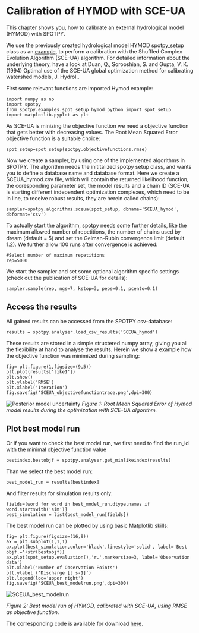 # Calibration of HYMOD with SCE-UA

This chapter shows you, how to calibrate an external hydrological model (HYMOD) with SPOTPY.

We use the previously created hydrological model HYMOD spotpy_setup class as an [example](https://github.com/thouska/spotpy/blob/master/spotpy/examples/spot_setup_hymod_python.py),
to perform a calibration with the Shuffled Complex Evolution Algorithm (SCE-UA) algorithm. 
For detailed information about the underlying theory, have a look at 
Duan, Q., Sorooshian, S. and Gupta, V. K. (1994) 
Optimal use of the SCE-UA global optimization method for calibrating watershed models, J. Hydrol..

First some relevant functions are imported Hymod example:

	import numpy as np
	import spotpy
	from spotpy.examples.spot_setup_hymod_python import spot_setup
	import matplotlib.pyplot as plt

As SCE-UA is minizing the objective function we need a objective function that gets better with decreasing values. 
The Root Mean Squared Error objective function is a suitable choice:

    spot_setup=spot_setup(spotpy.objectivefunctions.rmse)

Now we create a sampler, by using one of the implemented algorithms in SPOTPY. 
The algorithm needs the inititalized spotpy setup class, and wants you to define a database name and database format. Here we create a SCEUA_hymod.csv file, 
which will contain the returned likelihood function, the coresponding parameter set, the model results and a chain ID (SCE-UA is starting different independent 
optimization complexes, which need to be in line, to receive robust results, they are herein called chains):

	sampler=spotpy.algorithms.sceua(spot_setup, dbname='SCEUA_hymod', dbformat='csv')

To actually start the algorithm, spotpy needs some further details, like the maximum allowed number of repetitions, the number of chains used by dream (default = 5) and set the Gelman-Rubin convergence limit (default 1.2).
We further allow 100 runs after convergence is achieved:

    #Select number of maximum repetitions
    rep=5000

We start the sampler and set some optional algorithm specific settings (check out the publication of SCE-UA for details):

	sampler.sample(rep, ngs=7, kstop=3, peps=0.1, pcento=0.1)


## Access the results
All gained results can be accessed from the SPOTPY csv-database:

	results = spotpy.analyser.load_csv_results('SCEUA_hymod')

These results are stored in a simple structered numpy array, giving you all the flexibility at hand to analyse the results.
Herein we show a example how the objective function was minimized during sampling:

	fig= plt.figure(1,figsize=(9,5))
	plt.plot(results['like1'])
	plt.show()
	plt.ylabel('RMSE')
	plt.xlabel('Iteration')
	fig.savefig('SCEUA_objectivefunctiontrace.png',dpi=300)

![Posterior model uncertainty](../img/SCEUA_objectivefunctiontrace.png)
*Figure 1: Root Mean Squared Error of Hymod model results during the optimization with SCE-UA algorithm.*


## Plot best model run
Or if you want to check the best model run, we first need to find the run_id with the minimal objective function value

    bestindex,bestobjf = spotpy.analyser.get_minlikeindex(results)

Than we select the best model run:

    best_model_run = results[bestindex]

And filter results for simulation results only:

    fields=[word for word in best_model_run.dtype.names if word.startswith('sim')]
    best_simulation = list(best_model_run[fields])

The best model run can be plotted by using basic Matplotlib skills:

    fig= plt.figure(figsize=(16,9))
    ax = plt.subplot(1,1,1)
    ax.plot(best_simulation,color='black',linestyle='solid', label='Best objf.='+str(bestobjf))
    ax.plot(spot_setup.evaluation(),'r.',markersize=3, label='Observation data')
    plt.xlabel('Number of Observation Points')
    plt.ylabel ('Discharge [l s-1]')
    plt.legend(loc='upper right')
    fig.savefig('SCEUA_best_modelrun.png',dpi=300)

![SCEUA_best_modelrun](../img/SCEUA_best_modelrun.png)

*Figure 2: Best model run of HYMOD, calibrated with SCE-UA, using RMSE as objective function.*

The corresponding code is available for download [here](https://github.com/thouska/spotpy/blob/master/spotpy/examples/tutorial_sceua_hymod.py).
